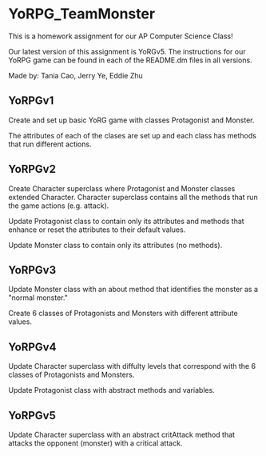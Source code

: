 # YoRPG_TeamMonster
This is a homework assignment for our AP Computer Science Class!

Our latest version of this assignment is YoRGv5. The instructions for our YoRPG game can be found in each of the README.dm files in all versions.

Made by: Tania Cao, Jerry Ye, Eddie Zhu

## YoRPGv1
Create and set up basic YoRG game with classes Protagonist and Monster.

The attributes of each of the clases are set up and each class has methods that run different actions. 

## YoRPGv2
Create Character superclass where Protagonist and Monster classes extended Character.
Character superclass contains all the methods that run the game actions (e.g. attack).

Update Protagonist class to contain only its attributes and methods that enhance or reset the attributes to their default values.

Update Monster class to contain only its attributes (no methods).

## YoRPGv3
Update Monster class with an about method that identifies the monster as a "normal monster."

Create 6 classes of Protagonists and Monsters with different attribute values.

## YoRPGv4
Update Character superclass with diffulty levels that correspond with the 6 classes of Protagonists and Monsters.

Update Protagonist class with abstract methods and variables.

## YoRPGv5
Update Character superclass with an abstract critAttack method that attacks the opponent (monster) with a critical attack.
